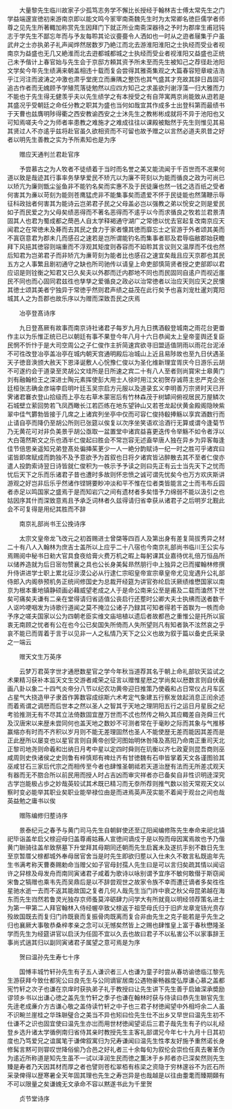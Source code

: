 <!-- { "loadSidebar": true } -->
　　大量黎先生临川故家子少孤笃志务学不懈比长授经于翰林吉士傅太常先生之门学益端邃宣徳初来游南京即以能文鸣今冡宰南斋魏先生时为太常卿名徳巨儒学者师尊之见先生所著輙加称赏先生因拜门下就正所业南斋深器待之予时为郡庠生甫冠钝志于学先生不鄙忘年而与予友每聆其论议亹亹令人洒如也一时从之逰者屦集于户虽武弁之士亦执弟子礼声闻烨然居数岁乃絶江而北去游淮阳淮阳之士执经而受业者视南京为益盛也无几又絶淮而北去逰都城都城之士执经而受业者视淮阳又益盛也正统己未予偕计上春官始与先生会于京邸方頼其资予所未至而先生被知己之荐径赴池阳文学矣今年先生绩满来朝盖相违十载而复会尝得其雅斋集观之大篇春容短章峻洁浩乎江河注而波涛之冲激也肃乎堂庑立而亷隅之整饬也其气盛其才充故其辞日昌固可追古作者而无媿顾予学殖荒落徒勉然以应四方知己之求虽欲刋谢浮藻一归大雅而力不能也于先生得无健羡乎夫以先生绩学之有本授受之有自萍寓两京尚能致从逰若是其盛况乎受朝廷之命任分教之职其为盛也当何如哉宜其作成多士出登科第而最绩书于天曹也兹膺明陟得衢之西安教谕西安之士沐先生之教彬彬成就将不异于池阳也又可知焉嗟夫今之为师者率患教之难施才之难成往往以课殿被黜然于先生则惟见其易其贤过人不亦逺乎兹将赴官虽久欲相资而不可留也故予赠之以言然必道夫夙昔之好者以明先生善教之实为予所素知也是为序

　　赠应天通判兰君赴官序

　　予尝慕古之为人牧者不徒绩着于当时而名誉之美又能流闻于千百世而不冺果何道以致是哉迹其行事率务孳孳爱民不矫亢以为廉不苛刻以为能而循良之政为可尚已以矫亢为廉则甑尘釡鱼非不能钓名矣而实惠不及于民徒廉也然一钱之选百纸之受者何害其为亷以苛刻为能则苍鹰猛虎非不能集事矣而遗爱不怀于民徒能也然蒲鞭示辱征科政拙者何害其为能诗云岂弟君子民之父母盖必岂以强教之弟以恱安之则是爱民如子而民爱之为父母矣绩恶得而不著名恶得而不逺乎以今而求循良之牧若兰君景清固其人也君为蜀成都之蕳邑人自太学释褐通守湖广之常徳以忧去官起复改南京应天闻君之在常徳未及朞而去其民之食力于家者懐其徳而靡忘士之官游于外者颂其美而不寘窃意君为郡未几而感召之速若是岂所谓能钓名而集事者耶及君辱临敝郡始获瞻拜下风挹其徳容则端重而不浮观其矩度则舂容而不廹聆其言议则又温厚而不伐也然后知君为岂弟君子而非矫亢为亷苛刻为能者比也感召之速宜矣哉且应天京郡也其民五方之人事繁且剧初通守之缺也所司驰传以请皇上命吏部慎简贤者授之吏部即以君应诏是则铨衡之知君又已久矣夫以外郡而迁内郡地不同也而民固同自逺户而视近廛民不同也而心固同君兹徃也孳孳之爱循良之政必以治常徳者以治应天则应天之民懐其徳士颂其美者宁独异于常徳乎然则君声绩之益茂在此行矣予也喜刘宠杜暹刘寛阳城其人之为吾郡也故乐序以为赠而深致吾民之庆焉

　　冶亭登髙诗序

　　九日登髙厥有故事而南京诗社诸君子每岁九月九日携酒殽登城南之雨花台更畨作主以为乐惟正统已已以朝廷有事不果登今年八月十六日恭闻太上皇帝銮舆还复臣民惘不忻忭于是大司空周公之子仁俊作主折简速宾欲寻旧盟适值阴雨以雨花台泥淖不可徃改登冶亭盖冶亭在城内朝天宫通明殿后冶城山上近且易陟故也至九日伏遇圣天子徳音涣颁大赦天下恩泽诞敷人心恱豫仁俊以为圣化维新理宜胥庆今日游乐云胡不可遂约会于道录至灵胡公文珪所是日所速之宾二十有八人至者则尚寳宋士皋黄门刘有融翰检王之深进士陶元素挥使彭大用士人徐时用江文初贺存诚蒋主忠严克企张廷桓张志确金彦端李启明叶廷玉吴宗启方元服以及道录玄义李明善万宗贤时天已开霁诸君褰衣登山拾级而上亭左右草木蒙宻后有竹林森茂于树罅间俯视居民万屋鳞次石城壁立萦回势若飞凤西瞰长江若匹练在地东望钟山又若苍龙起伏黄金殿阁隐映紫翠中佳气欝勃皆接于几席之上诸宾列坐亭中仅而可容仁俊持殽捧觞以享宾酒数行而止请自亭而降仍至胡公所则已张筵以俟复以次序坐笑语欢洽酒行无算或谓今逢菊节乃无黄花可对非负美景乎胡公亟取一盆置堂中诸宾益喜更迭传令举觞不如令者浮以大白蔼然斯文之乐也酒半仁俊起曰胜会不常岂容无述盍举唐人独在异乡为异客每逢佳节倍思亲遥知兄弟登髙处徧挿茱茰少一人一絶分韵赋诗一纪一时之胜可乎诸宾曰诺皆即席赋成而韵独不及予意欲予为首叙也日将夕诸宾皆沾醉散去其不至者仁俊亦遣人投韵索诗翌日诗皆就仁俊积为一帙示予予读之则曰先正有云士当先天下之忧而忧后天下之乐而乐诸君子昔也遭时多故则怀忠愤之诚可谓先忧矣今也万方欢庆斯讲游观之好岂非后乐乎然诸作铿锵要眇冲淡和平不惟在位者类皆能言之士而韦布丘园者赤足以鸣国家之盛焉于是而知岩穴之间有遗材者多矣惜予力绵弱不能以汲引之也姑因序其什而深致意焉且予承乏词林者久兹得请归省幸获从诸君子之后明岁北觐此会不可复得是用纪其胜而不辞

　　南京礼部尚书王公挽诗序

　　太宗文皇帝龙飞改元之初首赐进士曾棨等四百人及第出身有差复简拔秀异之材二十有八人入翰林为庶吉士盖所以上应乎二十八宿也今南京礼部尚书临川王公实与焉赐阅中秘书日勑大官具食夜给膏火费万机之暇上每躬课其业嘉待优礼倍万恒品所以储养造就为后日宻勿赞襄之具也公长身美髯昻然朋行中上独异之已而擢翰林修撰升侍讲进学士职上累北征沙漠公必从行逮仁宗昭皇帝宣宗章皇帝尤见宠遇升公礼部侍郎入内阁叅预机务正统间修国史为总裁开经筵为讲官弥纶启沃厥绩维懋国家以南京为根本重地镇静硕画必藉威望老成之人于是命公南来公至是甫及二载而溘然下世矣可痛矣夫谦有二亲在堂得请归省适值公丧启行还塟时公卿大夫士执绋而送者数千人讴吟哽咽发为诗歌行道闻之莫不掩泣公诸子乃録其可知者得若干首聫为一帙而命予序之嗟夫国家以公为四朝老臣实维文庙培植以遗后者故都邑之重惟公是托所以宸衷无南顾之忧者有公在也今公已矣国失所倚而人失所望则凡有知者孰不泫然哀之乎哀不能已而胥着于言于以见非一人之私情乃天下之公义也故为叙于篇以备史氏采录之一端云

　　赠天文生万英序

　　云梦万君英字世才通厯数星官之学今年秋当道荐其名于朝上命礼部钦天监试之术果精习获补本监天文生交游者咸荣之征言以赠惟星厯之学尚矣以厯数言则自伏羲画八卦以象二十四气炎帝分八节以纪农功黄帝迎日推策乃使羲和占日常仪占月车区占星气大挠造甲子隶首作筭数容成综斯六术考定气象建五行察发敛起消息正闰余述而着焉谓之调厯而后世本之然以圣人之智其于天地之理阴阳五行之运日月星辰之纪考验推测无有不尽其立法倚数固宜歴万世而不忒也然传之稍久其应輙差自尧舜三代及汉唐宋以来歴未尝同何也盖天地之数妙不可测者常在于毫眇之际而其象与气推移赢缩亦有时而不齐积以岁月则不能无差理固然也圣人不能使歴无差而能因其差而是正此歴所以屡变也以星官言则自黄帝创受河图始明休咎降及髙阳乃命南正重司天北正黎司地尧则命羲和岀纳日月考中星以定四时舜则在玑衡以齐七政夏则昆吾商则巫咸周则史佚诸侯之史则鲁有梓慎郑有禆灶齐有甘徳魏有石申皆掌着天文各谨图验其巫咸甘石三家后代宗之而相传至今者也肆惟圣朝祗若天道治歴有法而无所差忒观天有器而无不脗合所以前民用而授人时占吉凶而审灾祥者亦已备矣自非性识明逹深究古学岂能极占歩之妙哉英较试其术既已精习而无沗所荐则推气数以验天常观天文以察时变必能举其职业矣职业能举禄位由是而进焉英声茂实能不着闻于观台之间也哉英益勉之庸书以俟

　　赠陈编修归塟诗序

　　景泰纪元之春予与黄门司马先生自朝鲜使还至辽阳闻编修陈先生奉命来祀北镇祀毕诣盖牟启父榇迎母归盖尊甫姑蘓人宣徳间谪戍于是以殁而母因寓焉故也予乃偕黄门聮骑往盖牟致祭墓下升堂拜其母期同还朝而先生启竁未及遂抗手别不数日先生至京暂厝父榇都城外奉母居官舍当是时先生即欲归塟以入仕未久不敢言私既逾年先生书满考称天曹奏赐勅命当赠父如子官母封孺人先生曰是可以言归矣疏其情以闻诏许之舁榇及母发舟而南同寅诸君子咸着为歌诗以咏别谓予宜序不敏何敢僣于斯窃闻宋鲁之犒赠也乘韦先而吴鼎后是以不辞尝观世之故家令族不幸而遭迁谪者多矣徃徃星驰水逝一去而不返其能故国之复者几何人哉先生当门祚中衰之秋父母昆弟越在海东而先生岿然若鲁灵光独存京师蚤莫淬砺肆力问学大有所就竟以明经领荐策名进士为第一甲第二人拜官翰林入侍经幄卒致父榇返于祖茔母氏归于旧庐龙章宠钖光贲存殁故国既去而复归门祚既衰而复振骨肉既离而复合非由先生之克子能若是乎先生之归也襄厥大事敬恭桑梓孝亲之念可以无憾矣然皆上之赐也肆惟皇上富于春秋懋隆圣学而先生为经筵讲官以启沃为任固不宜以久去也故曰君子不以私害公不以家事辞王事尚式遄其归以副同寅诸君子属望之意可焉是为序

　　贺曰温孙先生寿七十序

　　国愽丰城竹轩孙先生有子五人谦识者三人也谦为童子时尝从春坊谕徳临江黎先生游获拜今致仕都宪公曰良先生与公同谪宦居南公遇物豪畅器度弘厚谦心慕之盖都宪竹轩之次子也谦在京庠时获执弟子礼于教授曰让先生讲下先生善于启廸深承奬励谬领乡书以出谦心徳之盖先生竹轩之季子也谦在翰林时获与侍读曰恭先生聮官先生先逹老成亷介方古谦心敬之盖侍读竹轩之中子也三君子材徳闻望中外相埒余二人虽不识畹兰崖桂之华珠聮璧合之美当不异也矧曰俭先生仕不出乡又早世曰温先生初不仕谦不之识也固宜使曰温先生亦岀而用世材徳闻望讵后三君子哉先生有子约以礼经登乡选升诸太学循例南归省侍其亲时教授先生主客礼部谓兄今年七十九月十日其初度也乃笃爱兄之谊属笔于谦俾叙寓归为兄寿谦闻曰温先生性孝友好施予重然诺长身修髯言黙可则甞叹世降俗偷乃合邑之好礼者三十余每旬为叙伦会崇俭任真去奢革伪为逺近所称道是知先生虽不一试以泽润生民而徳之薫沐于乡邦者亦已深矣然则先生臻是寿者乃天因其材而厚之者也譬则苍松翠栢有栋梁之资隐于穷林邃谷不为匠石所采录俾得以歴寒暑全天年固其理也先生之寿岂异是也哉越是以往由耋耄而臻期頥有不可以限量之矣谦媿无文承命不容以黙遂书此为千里贺

　　贞节堂诗序

